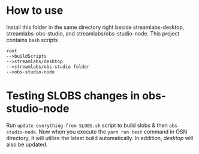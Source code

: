# How to use
Install this folder in the same directory right beside streamlabs-desktop, streamlabs-obs-studio, and streamlabs/obs-studio-node. This project contains `bash` scripts

```
root
-->buildScripts
-->streamlabs/desktop
-->streamlabs/obs-studio folder
-->obs-studio-node
```

# Testing SLOBS changes in obs-studio-node
Run `update-everything-from-SLOBS.sh` script to build slobs & then `obs-studio-node`. Now when you execute the `yarn run test` command in OSN directory, it will utilize the latest build automatically. In addition, *desktop* will also be updated.

